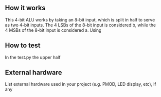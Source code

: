 <!---

This file is used to generate your project datasheet. Please fill in the information below and delete any unused
sections.

You can also include images in this folder and reference them in the markdown. Each image must be less than
512 kb in size, and the combined size of all images must be less than 1 MB.
-->

## How it works

This 4-bit ALU works by taking an 8-bit input, which is split in half to serve as two 4-bit inputs. The 4 LSBs of the 8-bit input is
considered b, while the 4 MSBs of the 8-bit input is considered a. Using 

## How to test

In the test.py the upper half 

## External hardware

List external hardware used in your project (e.g. PMOD, LED display, etc), if any
